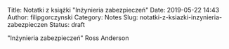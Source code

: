 Title: Notatki z książki "Inżynieria zabezpieczeń"
Date: 2019-05-22 14:43
Author: filipgorczynski
Category: Notes
Slug: notatki-z-ksiazki-inzynieria-zabezpieczen
Status: draft

"Inżynieria zabezpieczeń" Ross Anderson

 
